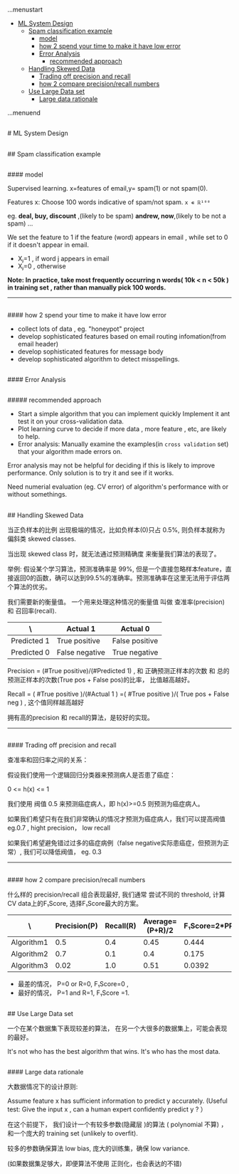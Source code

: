 ...menustart

 - [ML System Design](#0f37957d7f1f5bd5de2a41d8bc2c1d8f)
   - [Spam classification example](#fdd8a248b4498925961eda78672dd490)
       - [model](#20f35e630daf44dbfa4c3f68f5399d8c)
       - [how 2 spend your time to make it have low error](#c568e952b628d68476fe579f33a608ce)
       - [Error Analysis](#7f9ed9579be60a55e194a10a58934676)
         - [recommended approach](#0c43ce66674fab970f4745cc51f5a08d)
   - [Handling Skewed Data](#3b463e85a6fc1768653d6f94ebeec03a)
       - [Trading off precision and recall](#81b1eb7e22f3395b2655f25e9b8af855)
       - [how 2 compare precision/recall numbers](#442c265b01ce99095ce64d12ca75ebc7)
   - [Use Large Data set](#427c5bfcdec0cf350cba5548fb1e4ef1)
       - [Large data rationale](#f0668a5d4294962318ee1112e57e8108)

...menuend





<h2 id="0f37957d7f1f5bd5de2a41d8bc2c1d8f"></h2>
# ML System Design

<h2 id="fdd8a248b4498925961eda78672dd490"></h2>
## Spam classification example

<h2 id="20f35e630daf44dbfa4c3f68f5399d8c"></h2>
#### model

Supervised learning. x=features of email,y= spam(1) or not spam(0).

Features x: Choose 100 words indicative of spam/not spam. `x ∊ ℝ¹⁰⁰`

eg. **deal, buy, discount** ,(likely to be spam) **andrew, now**,(likely to be not a spam) ...

We set the feature to 1 if the feature (word) appears in email , while set to 0 if it doesn't appear in email.

 - Xⱼ=1 , if word j appears in email
 - Xⱼ=0 , otherwise

**Note: In practice, take most frequently occurring n words( 10k < n < 50k ) in training set , rather than manually pick 100 words.**

---

<h2 id="c568e952b628d68476fe579f33a608ce"></h2>
#### how 2 spend your time to make it have low error

 - collect lots of data , eg. "honeypot" project
 - develop sophisticated features based on email routing infomation(from email header)
 - develop sophisticated features for message body
 - develop sophisticated algorithm to detect misspellings.


<h2 id="7f9ed9579be60a55e194a10a58934676"></h2>
#### Error Analysis

<h2 id="0c43ce66674fab970f4745cc51f5a08d"></h2>
##### recommended approach

- Start a simple algorithm that you can implement quickly
  Implement it ant test it on your cross-validation data.
- Plot learning curve to decide if more data , more feature , etc, are likely to help.
- Error analysis: Manually examine the examples(in `cross validation` set) that your algorithm made errors on.
 
Error analysis may not be helpful for deciding if this is likely to improve performance. Only solution is to try it and see if it works.

Need numerial evaluation (eg. CV error) of algorithm's performance with or without somethings.

<h2 id="3b463e85a6fc1768653d6f94ebeec03a"></h2>
## Handling Skewed Data

当正负样本的比例 出现极端的情况，比如负样本(0)只占 0.5%, 则负样本就称为 偏斜类 skewed classes.

当出现 skewed class 时，就无法通过预测精确度 来衡量我们算法的表现了。

举例: 假设某个学习算法，预测准确率是 99%, 但是一个直接忽略样本feature，直接返回0的函数，确可以达到99.5%的准确率。预测准确率在这里无法用于评估两个算法的优劣。

我们需要新的衡量值。 一个用来处理这种情况的衡量值 叫做 查准率(precision) 和 召回率(recall).  

  \ | Actual 1 | Actual 0
---|---|---
Predicted 1 | True positive | False positive 
Predicted 0 | False negative | True negative

Precision = (#True positive)/(#Predicted 1)  , 和 正确预测正样本的次数 和 总的预测正样本的次数(True pos + False pos)的比率， 比值越高越好。

Recall = ( #True positive )/(#Actual 1 ) =( #True positive )/( True pos + False neg ) , 这个值同样越高越好

拥有高的precision 和 recall的算法，是较好的实现。

---

<h2 id="81b1eb7e22f3395b2655f25e9b8af855"></h2>
#### Trading off precision and recall

查准率和回归率之间的关系：

假设我们使用一个逻辑回归分类器来预测病人是否患了癌症：

0 <= h(x) <= 1

我们使用 阀值 0.5 来预测癌症病人，即 h(x)>=0.5 则预测为癌症病人。

如果我们希望只有在我们非常确认的情况才预测为癌症病人，我们可以提高阀值 eg.0.7 , hight precision， low recall

如果我们希望避免错过过多的癌症病例（false negative实际患癌症，但预测为正常）, 我们可以降低阀值， eg. 0.3

---

<h2 id="442c265b01ce99095ce64d12ca75ebc7"></h2>
#### how 2 compare precision/recall numbers

什么样的 precision/recall 组合表现最好, 我们通常 尝试不同的 threshold, 计算 CV data上的F₁Score, 选择F₁Score最大的方案。

\  |Precision(P)|Recall(R)|Average=(P+R)/2|F₁Score=2*PR/(P+R)
---|---|---|---|---
Algorithm1 | 0.5 | 0.4  |0.45|0.444
Algorithm2 | 0.7 | 0.1  |0.4|0.175
Algorithm3 | 0.02 | 1.0 |0.51|0.0392

 - 最差的情况， P=0 or R=0, F₁Score=0 ,
 - 最好的情况， P=1 and R=1, F₁Score =1.


 
<h2 id="427c5bfcdec0cf350cba5548fb1e4ef1"></h2>
## Use Large Data set

一个在某个数据集下表现较差的算法， 在另一个大很多的数据集上，可能会表现的最好。

It's not who has the best algorithm that wins. It's who has the most data.


<h2 id="f0668a5d4294962318ee1112e57e8108"></h2>
#### Large data rationale

大数据情况下的设计原则:

Assume feature x  has sufficient information to predict y accurately. (Useful test: Give the input x , can a human expert confidently predict y ? ）

在这个前提下， 我们设计一个有较多参数(隐藏层 )的算法 ( polynomial 不算) ， 和一个庞大的 training set (unlikely to overfit). 

较多的参数确保算法 low bias, 庞大的训练集，确保 low variance.

(如果数据集足够大，即便算法不使用 正则化，也会表达的不错)


 
